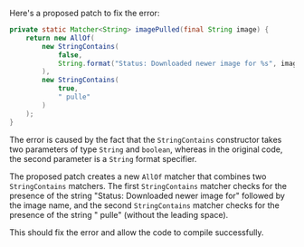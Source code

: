 Here's a proposed patch to fix the error:
```java
private static Matcher<String> imagePulled(final String image) {
    return new AllOf(
        new StringContains(
            false,
            String.format("Status: Downloaded newer image for %s", image)
        ),
        new StringContains(
            true,
            " pulle"
        )
    );
}
```
The error is caused by the fact that the `StringContains` constructor takes two parameters of type `String` and `boolean`, whereas in the original code, the second parameter is a `String` format specifier.

The proposed patch creates a new `AllOf` matcher that combines two `StringContains` matchers. The first `StringContains` matcher checks for the presence of the string "Status: Downloaded newer image for" followed by the image name, and the second `StringContains` matcher checks for the presence of the string " pulle" (without the leading space).

This should fix the error and allow the code to compile successfully.